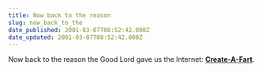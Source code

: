 ```yaml
---
title: Now back to the reason
slug: now_back_to_the
date_published: 2001-03-07T08:52:42.000Z
date_updated: 2001-03-07T08:52:42.000Z
---
```


Now back to the reason the Good Lord gave us the Internet: **[Create-A-Fart](http://www.createafart.com/)**.

